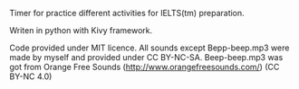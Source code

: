 Timer for practice different activities for IELTS(tm) preparation.

Writen in python with Kivy framework.

Code provided under MIT licence.
All sounds except Bepp-beep.mp3 were made by myself and provided under CC BY-NC-SA.
Beep-beep.mp3 was got from Orange Free Sounds (http://www.orangefreesounds.com/) (CC BY-NC 4.0)
